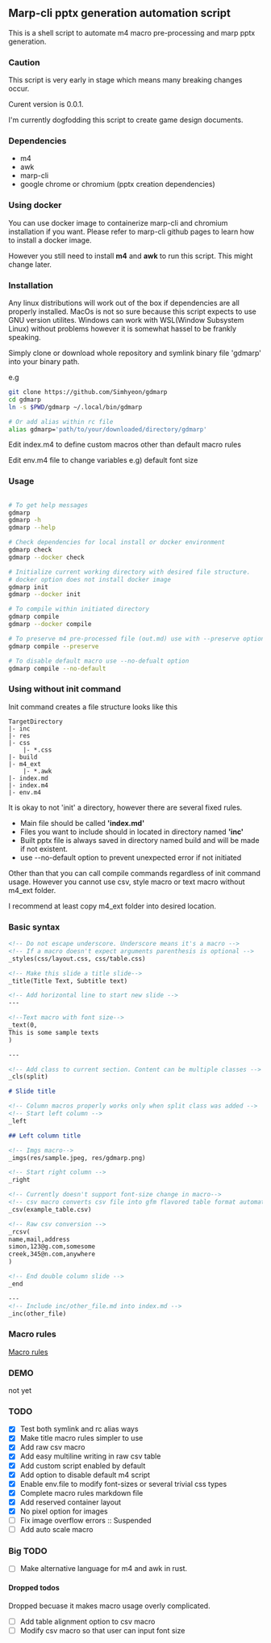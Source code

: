## Marp-cli pptx generation automation script

This is a shell script to automate m4 macro pre-processing and marp pptx generation.

### Caution

This script is very early in stage which means many breaking changes occur.

Curent version is 0.0.1.

I'm currently dogfodding this script to create game design documents.

### Dependencies

- m4 
- awk
- marp-cli
- google chrome or chromium (pptx creation dependencies)

### Using docker

You can use docker image to containerize marp-cli and chromium installation if you want. Please refer to marp-cli github pages to learn how to install a docker image.

However you still need to install **m4** and **awk** to run this script. This might change later.

### Installation

Any linux distributions will work out of the box if dependencies are all properly installed. MacOs is not so sure because this script expects to use GNU version utilites. Windows can work with WSL(Window Subsystem Linux) without problems however it is somewhat hassel to be frankly speaking.

Simply clone or download whole repository and symlink binary file 'gdmarp' into your binary path.

e.g

```bash
git clone https://github.com/Simhyeon/gdmarp
cd gdmarp
ln -s $PWD/gdmarp ~/.local/bin/gdmarp

# Or add alias within rc file
alias gdmarp='path/to/your/downloaded/directory/gdmarp'
```

Edit index.m4 to define custom macros other than default macro rules

Edit env.m4 file to change variables e.g) default font size

### Usage

```bash

# To get help messages
gdmarp
gdmarp -h
gdmarp --help

# Check dependencies for local install or docker environment
gdmarp check
gdmarp --docker check

# Initialize current working directory with desired file structure.
# docker option does not install docker image
gdmarp init
gdmarp --docker init

# To compile within initiated directory
gdmarp compile
gdmarp --docker compile

# To preserve m4 pre-processed file (out.md) use with --preserve option or -p in short
gdmarp compile --preserve

# To disable default macro use --no-defualt option
gdmarp compile --no-default

```

### Using without init command

Init command creates a file structure looks like this

```
TargetDirectory
|- inc
|- res
|- css
    |- *.css
|- build
|- m4_ext
    |- *.awk
|- index.md
|- index.m4
|- env.m4
```

It is okay to not 'init' a directory, however there are several fixed rules.

- Main file should be called **'index.md'**
- Files you want to include should in located in directory named **'inc'**
- Built pptx file is always saved in directory named build and will be made if not existent.
- use --no-default option to prevent unexpected error if not initiated

Other than that you can call compile commands regardless of init command usage. However you cannot use csv, style macro or text macro without m4\_ext folder. 

I recommend at least copy m4\_ext folder into desired location.

### Basic syntax

```markdown
<!-- Do not escape underscore. Underscore means it's a macro -->
<!-- If a macro doesn't expect arguments parenthesis is optional -->
_styles(css/layout.css, css/table.css)

<!-- Make this slide a title slide-->
_title(Title Text, Subtitle text)

<!-- Add horizontal line to start new slide -->
---

<!--Text macro with font size-->
_text(0, 
This is some sample texts
)

---

<!-- Add class to current section. Content can be multiple classes -->
_cls(split)

# Slide title

<!-- Column macros properly works only when split class was added -->
<!-- Start left column -->
_left

## Left column title

<!-- Imgs macro-->
_imgs(res/sample.jpeg, res/gdmarp.png)

<!-- Start right column -->
_right

<!-- Currently doesn't support font-size change in macro-->
<!-- csv macro converts csv file into gfm flavored table format automatically -->
_csv(example_table.csv)

<!-- Raw csv conversion -->
_rcsv(
name,mail,address
simon,123@g.com,somesome
creek,345@n.com,anywhere
)

<!-- End double column slide -->
_end

---
<!-- Include inc/other_file.md into index.md -->
_inc(other_file)
```

### Macro rules

[Macro rules](macro.md)

### DEMO

not yet

### TODO

* [x] Test both symlink and rc alias ways
* [x] Make title macro rules simpler to use
* [x] Add raw csv macro
* [x] Add easy multiline writing in raw csv table
* [x] Add custom script enabled by default
* [x] Add option to disable default m4 script
* [x] Enable env.file to modify font-sizes or several trivial css types
* [x] Complete macro rules markdown file
* [x] Add reserved container layout 
* [x] No pixel option for images
* [ ] Fix image overflow errors :: Suspended
* [ ] Add auto scale macro 

### Big TODO

* [ ] Make alternative language for m4 and awk in rust.

#### Dropped todos

Dropped becuase it makes macro usage overly complicated.

* [ ] Add table alignment option to csv macro 
* [ ] Modify csv macro so that user can input font size
